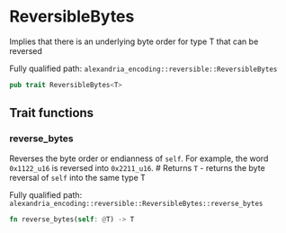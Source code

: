 # ReversibleBytes

Implies that there is an underlying byte order for type T that can be reversed

Fully qualified path: `alexandria_encoding::reversible::ReversibleBytes`

```rust
pub trait ReversibleBytes<T>
```

## Trait functions

### reverse_bytes

Reverses the byte order or endianness of `self`. For example, the word `0x1122_u16` is reversed into `0x2211_u16`. # Returns `T` - returns the byte reversal of `self` into the same type T

Fully qualified path: `alexandria_encoding::reversible::ReversibleBytes::reverse_bytes`

```rust
fn reverse_bytes(self: @T) -> T
```


